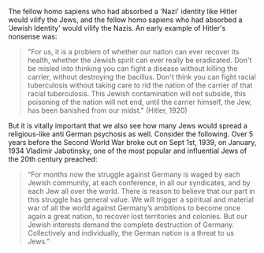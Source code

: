 




The fellow homo sapiens who had absorbed a 'Nazi' identity like Hitler would vilify the Jews, and the fellow homo sapiens who had absorbed a 'Jewish Identity' would vilify the Nazis. An early example of Hitler's nonsense was:

>"For us, it is a problem of whether our nation can ever recover its health, whether the Jewish spirit can ever really be eradicated. Don't be misled into thinking you can fight a disease without killing the carrier, without destroying the bacillus. Don't think you can fight racial tuberculosis without taking care to rid the nation of the carrier of that racial tuberculosis. This Jewish contamination will not subside, this poisoning of the nation will not end, until the carrier himself, the Jew, has been banished from our midst." (Hitler, 1920)

But it is vitally important that we also see how many Jews would spread a religious-like anti German psychosis as well. Consider the following. Over 5 years before the Second World War broke out on Sept 1st, 1939, on January, 1934 Vladimir Jabotinsky, one of the most popular and influential Jews of the 20th century preached:

>“For months now the struggle against Germany is waged by each Jewish community, at each conference, in all our syndicates, and by each Jew all over the world. There is reason to believe that our part in this struggle has general value. We will trigger a spiritual and material war of all the world against Germany’s ambitions to become once again a great nation, to recover lost territories and colonies. But our Jewish interests demand the complete destruction of Germany. Collectively and individually, the German nation is a threat to us Jews.”



